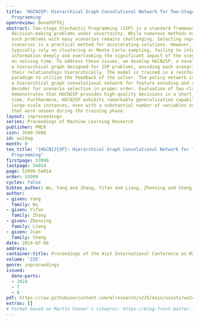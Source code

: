 ```yaml
---
title: 'HGCN2SP: Hierarchical Graph Convolutional Network for Two-Stage Stochastic
  Programming'
openreview: 8onaVSFTEj
abstract: Two-stage Stochastic Programming (2SP) is a standard framework for modeling
  decision-making problems under uncertainty. While numerous methods exist, solving
  such problems with many scenarios remains challenging. Selecting representative
  scenarios is a practical method for accelerating solutions. However, current approaches
  typically rely on clustering or Monte Carlo sampling, failing to integrate scenario
  information deeply and overlooking the significant impact of the scenario order
  on solving time. To address these issues, we develop HGCN2SP, a novel model with
  a hierarchical graph designed for 2SP problems, encoding each scenario and modeling
  their relationships hierarchically. The model is trained in a reinforcement learning
  paradigm to utilize the feedback of the solver. The policy network is equipped with
  a hierarchical graph convolutional network for feature encoding and an attention-based
  decoder for scenario selection in proper order. Evaluation of two classic 2SP problems
  demonstrates that HGCN2SP provides high-quality decisions in a short computational
  time. Furthermore, HGCN2SP exhibits remarkable generalization capabilities in handling
  large-scale instances, even with a substantial number of variables or scenarios
  that were unseen during the training phase.
layout: inproceedings
series: Proceedings of Machine Learning Research
publisher: PMLR
issn: 2640-3498
id: wu24ag
month: 0
tex_title: "{HGCN}2{SP}: Hierarchical Graph Convolutional Network for Two-Stage Stochastic
  Programming"
firstpage: 53999
lastpage: 54014
page: 53999-54014
order: 53999
cycles: false
bibtex_author: Wu, Yang and Zhang, Yifan and Liang, Zhenxing and Cheng, Jian
author:
- given: Yang
  family: Wu
- given: Yifan
  family: Zhang
- given: Zhenxing
  family: Liang
- given: Jian
  family: Cheng
date: 2024-07-08
address:
container-title: Proceedings of the 41st International Conference on Machine Learning
volume: '235'
genre: inproceedings
issued:
  date-parts:
  - 2024
  - 7
  - 8
pdf: https://raw.githubusercontent.com/mlresearch/v235/main/assets/wu24ag/wu24ag.pdf
extras: []
# Format based on Martin Fenner's citeproc: https://blog.front-matter.io/posts/citeproc-yaml-for-bibliographies/
---
```

